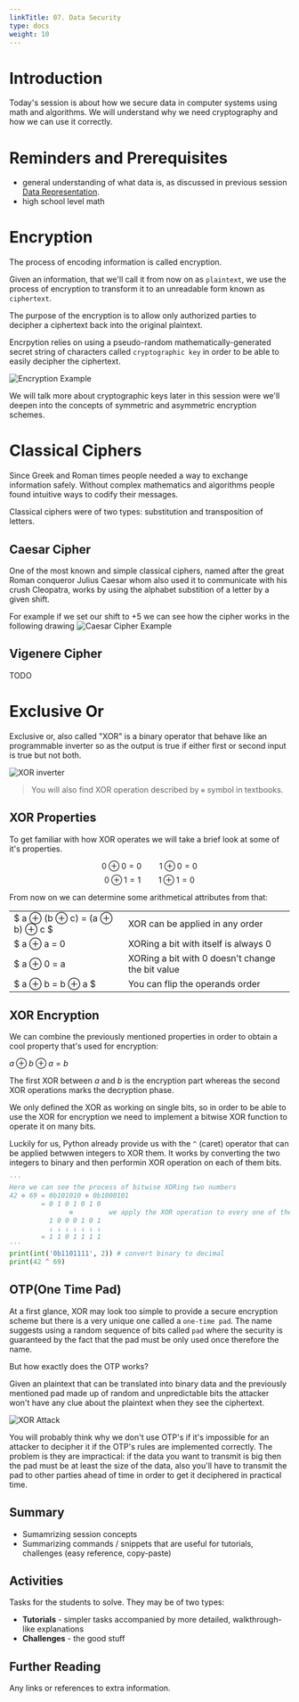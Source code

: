 ```yaml
---
linkTitle: 07. Data Security
type: docs
weight: 10
---
```


# Introduction

Today's session is about how we secure data in computer systems using math and algorithms.
We will understand why we need cryptography and how we can use it correctly.

# Reminders and Prerequisites
- general understanding of what data is, as discussed in previous session [Data Representation](../data-representation).
- high school level math


# Encryption

The process of encoding information is called encryption. 

Given an information, that we'll call it from now on as `plaintext`, we use the process of encryption to transform it to an unreadable form known as `ciphertext`. 

The purpose of the encryption is to allow only authorized parties to decipher a ciphertext back into the original plaintext.

Encrpytion relies on using a pseudo-random mathematically-generated secret string of characters called `cryptographic key` in order to be able to easily decipher the ciphertext. 

![Encryption Example](./assets/encryption.svg)

We will talk more about cryptographic keys later in this session were we'll deepen into the concepts of symmetric and asymmetric encryption schemes.

# Classical Ciphers

Since Greek and Roman times people needed a way to exchange information safely. 
Without complex mathematics and algorithms people found intuitive ways to codify their messages.

Classical ciphers were of two types: substitution and transposition of letters.

## Caesar Cipher
One of the most known and simple classical ciphers, named after the great Roman conqueror Julius Caesar whom also used it to communicate with his crush Cleopatra, works by using the alphabet substition of a letter by a given shift.

For example if we set our shift to +5 we can see how the cipher works in the following drawing ![Caesar Cipher Example](./assets/caesar-cipher.svg)

## Vigenere Cipher
TODO

# Exclusive Or

Exclusive or, also called "XOR" is a binary operator that behave like an programmable inverter so as the output is true if either first or second input is true but not both.

![XOR inverter](./assets/xor-inverter.svg)

>You will also find XOR operation described by `⊕` symbol in textbooks.

## XOR Properties

To get familiar with how XOR operates we will take a brief look at some of it's properties.

$$  0 ⊕ 0 = 0 \qquad 1 ⊕ 0 = 0 $$
$$  0 ⊕ 1 = 1 \qquad 1 ⊕ 1 = 0 $$

From now on we can determine some arithmetical attributes from that:

|||
| ---|----|
| $ a ⊕ (b ⊕ c) = (a ⊕ b) ⊕ c $ | XOR can be applied in any order|
| $ a ⊕ a = 0 | XORing a bit with itself is always 0 
| $ a ⊕ 0 = a | XORing a bit with 0 doesn't change the bit value
| $ a ⊕ b = b ⊕ a $ |You can flip the operands order|


## XOR Encryption

We can combine the previously mentioned properties in order to obtain a cool property that's used for encryption:

$a ⊕ b ⊕ a = b$ 

The first XOR between $a$ and $b$ is the encryption part whereas the second XOR operations marks the decryption phase.

We only defined the XOR as working on single bits, so in order to be able to use the XOR for encryption we need to implement a bitwise XOR function to operate it on many bits.

Luckily for us, Python already provide us with the `^` (caret) operator that can be applied betwwen integers to XOR them. It works by converting the two integers to binary and then performin XOR operation on each of them bits.


```python
'''
Here we can see the process of bitwise XORing two numbers
42 ⊕ 69 = 0b101010 ⊕ 0b1000101
        = 0 1 0 1 0 1 0 
               ⊕         we apply the XOR operation to every one of the bits
          1 0 0 0 1 0 1
          ↓ ↓ ↓ ↓ ↓ ↓ ↓
        = 1 1 0 1 1 1 1
'''
print(int('0b1101111', 2)) # convert binary to decimal
print(42 ^ 69)
```

## OTP(One Time Pad)

At a first glance, XOR may look too simple to provide a secure encryption scheme but there is a very unique one called a `one-time pad`. The name suggests using a random sequence of bits called `pad` where the security is guaranteed by the fact that the pad must be only used once therefore the name.

But how exactly does the OTP works?

Given an plaintext that can be translated into binary data and the previously mentioned pad made up of random and unpredictable bits the attacker won't have any clue about the plaintext when they see the ciphertext.

![XOR Attack](./assets/xor-attack.svg)

You will probably think why we don't use OTP's if it's impossible for an attacker to decipher it if the OTP's rules are implemented correctly. The problem is they are impractical: if the data you want to transmit is big then the pad must be at least the size of the data, also you'll have to transmit the pad to other parties ahead of time in order to get it deciphered in practical time.


## Summary

- Sumamrizing session concepts
- Summarizing commands / snippets that are useful for tutorials, challenges (easy reference, copy-paste)

## Activities

Tasks for the students to solve. They may be of two types:
- **Tutorials** - simpler tasks accompanied by more detailed, walkthrough-like explanations
- **Challenges** - the good stuff

## Further Reading

Any links or references to extra information.